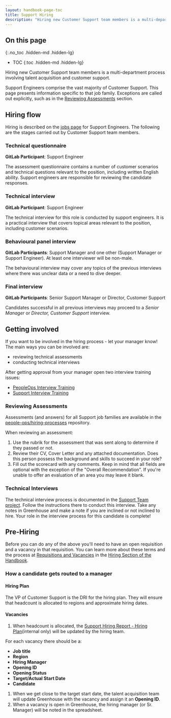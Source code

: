 ```yaml
---
layout: handbook-page-toc
title: Support Hiring
description: "Hiring new Customer Support team members is a multi-department process. An outline of the responsiblities of Customer Support in that process."
---
```


## On this page
{:.no_toc .hidden-md .hidden-lg}

- TOC
{:toc .hidden-md .hidden-lg}

Hiring new Customer Support team members is a multi-department process involving talent acquisition and customer support.

Support Engineers comprise the vast majority of Customer Support. This page presents information specific to that job family. Exceptions are called out explicitly, such as in the [Reviewing Assessments](#reviewing-assessments) section.

## Hiring flow

Hiring is described on the [jobs page](/job-families/engineering/support-engineer/#hiring-process) for Support Engineers. The following are the stages carried out by Customer Support team members.

### Technical questionnaire

**GitLab Participant**: Support Engineer

The assessment questionnaire contains a number of customer scenarios and technical questions relevant to the position, including written
English ability.  Support engineers are responsible for reviewing the candidate responses.

### Technical interview

**GitLab Participant**: Support Engineer

The technical interview for this role is conducted by support engineers. It is a practical interview that covers topical areas relevant to the position, including customer scenarios.

### Behavioural panel interview

**GitLab Participants**: Support Manager and one other (Support Manager or Support Engineer).  At least one interviewer will be non-male.

The behavioural interview may cover any topics of the previous interviews where there was unclear data or a need to dive deeper.

###  Final interview

**GitLab Participants**: Senior Support Manager or Director, Customer Support

Candidates successful in all previous interviews may proceed to a _Senior Manager_ or _Director, Customer Support_ interview.

## Getting involved
If you want to be involved in the hiring process - let your manager know! The main ways you can be involved are:
- reviewing technical assessments
- conducting technical interviews

After getting approval from your manager open two interview training issues:

- [PeopleOps Interview Training](https://gitlab.com/gitlab-com/people-ops/Training/issues/new?issuable_template=interview_training)
- [Support Interview Training](https://gitlab.com/gitlab-com/support/support-training/issues/new?issuable_template=Support%20Interview%20Training)

### Reviewing Assessments
Assessments (and answers) for all Support job families are available in the [people-ops/hiring-processes](https://gitlab.com/gitlab-com/people-ops/hiring-processes/tree/master/Engineering/Support) repository.

When reviewing an assessment:
1. Use the rubrik for the assessment that was sent along to determine if they passed or not.
2. Review their CV, Cover Letter and any attached documentation. Does this person possess the background and skills to succeed in your role?
3. Fill out the scorecard with any comments. Keep in mind that all fields are optional with the exception of the "Overall Recommendation".
If you're unable to offer an evaluation of an area you may leave it blank.

### Technical Interviews
The technical interview process is documented in the [Support Team project](https://gitlab.com/gitlab-com/support/tech-interview/se-interview). Follow the instructions there to conduct this interview. Take any notes in Greenhouse and make a note if you are inclined or not inclined to hire. Your role in the interview process for this candidate is complete!

## Pre-Hiring
Before you can do any of the above you'll need to have an open requisition and a vacancy in that requisition. You can learn more about these terms and the process at [Requisitions and Vacancies](/handbook/hiring/vacancies/) in the [Hiring Section of the Handbook](/handbook/hiring/).

### How a candidate gets routed to a manager

#### Hiring Plan
The VP of Customer Support is the DRI for the hiring plan. They will ensure that headcount is allocated to regions and approximate hiring dates.

#### Vacancies
1. When headcount is allocated, the [Support Hiring Report - Hiring Plan](https://drive.google.com/drive/u/0/search?q=title:%22support%20hiring%20reports%22)(internal only) will be updated by the hiring team.

For each vacancy there should be a:
- **Job title**
- **Region**
- **Hiring Manager**
- **Opening ID**
- **Opening Status**
- **Target/Actual Start Date**
- **Candidate**

1. When we get close to the target start date, the talent acquisition team will update Greenhouse with the vacancy and assign it an **Opening ID**.
1. When a vacancy is open in Greenhouse, the hiring manager (or Sr. Manager) will be noted in the spreadsheet.
